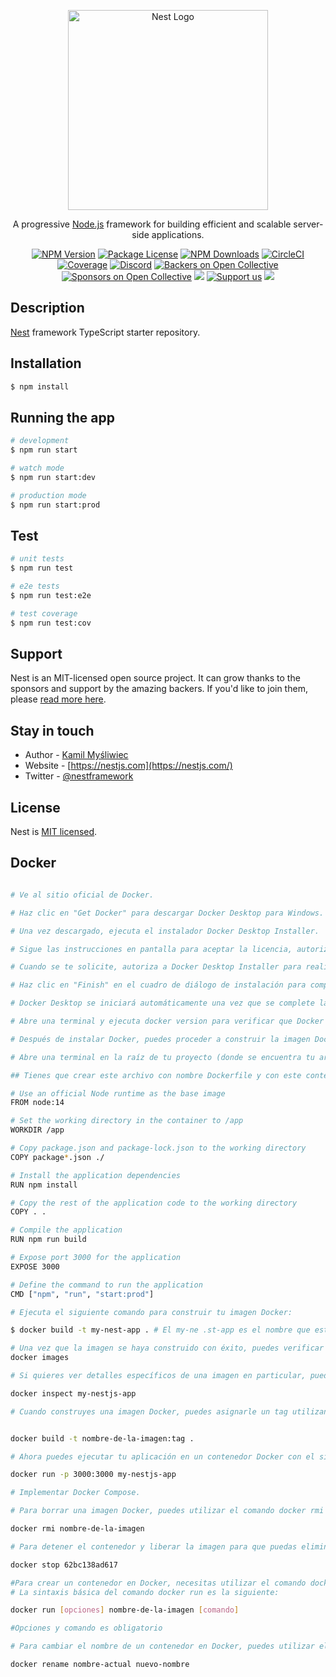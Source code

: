 <p align="center">
  <a href="http://nestjs.com/" target="blank"><img src="https://nestjs.com/img/logo_text.svg" width="320" alt="Nest Logo" /></a>
</p>

[circleci-image]: https://img.shields.io/circleci/build/github/nestjs/nest/master?token=abc123def456
[circleci-url]: https://circleci.com/gh/nestjs/nest

  <p align="center">A progressive <a href="http://nodejs.org" target="_blank">Node.js</a> framework for building efficient and scalable server-side applications.</p>
    <p align="center">
<a href="https://www.npmjs.com/~nestjscore" target="_blank"><img src="https://img.shields.io/npm/v/@nestjs/core.svg" alt="NPM Version" /></a>
<a href="https://www.npmjs.com/~nestjscore" target="_blank"><img src="https://img.shields.io/npm/l/@nestjs/core.svg" alt="Package License" /></a>
<a href="https://www.npmjs.com/~nestjscore" target="_blank"><img src="https://img.shields.io/npm/dm/@nestjs/common.svg" alt="NPM Downloads" /></a>
<a href="https://circleci.com/gh/nestjs/nest" target="_blank"><img src="https://img.shields.io/circleci/build/github/nestjs/nest/master" alt="CircleCI" /></a>
<a href="https://coveralls.io/github/nestjs/nest?branch=master" target="_blank"><img src="https://coveralls.io/repos/github/nestjs/nest/badge.svg?branch=master#9" alt="Coverage" /></a>
<a href="https://discord.gg/G7Qnnhy" target="_blank"><img src="https://img.shields.io/badge/discord-online-brightgreen.svg" alt="Discord"/></a>
<a href="https://opencollective.com/nest#backer" target="_blank"><img src="https://opencollective.com/nest/backers/badge.svg" alt="Backers on Open Collective" /></a>
<a href="https://opencollective.com/nest#sponsor" target="_blank"><img src="https://opencollective.com/nest/sponsors/badge.svg" alt="Sponsors on Open Collective" /></a>
  <a href="https://paypal.me/kamilmysliwiec" target="_blank"><img src="https://img.shields.io/badge/Donate-PayPal-ff3f59.svg"/></a>
    <a href="https://opencollective.com/nest#sponsor"  target="_blank"><img src="https://img.shields.io/badge/Support%20us-Open%20Collective-41B883.svg" alt="Support us"></a>
  <a href="https://twitter.com/nestframework" target="_blank"><img src="https://img.shields.io/twitter/follow/nestframework.svg?style=social&label=Follow"></a>
</p>
  <!--[![Backers on Open Collective](https://opencollective.com/nest/backers/badge.svg)](https://opencollective.com/nest#backer)
  [![Sponsors on Open Collective](https://opencollective.com/nest/sponsors/badge.svg)](https://opencollective.com/nest#sponsor)-->

## Description

[Nest](https://github.com/nestjs/nest) framework TypeScript starter repository.

## Installation

```bash
$ npm install
```

## Running the app

```bash
# development
$ npm run start

# watch mode
$ npm run start:dev

# production mode
$ npm run start:prod
```

## Test

```bash
# unit tests
$ npm run test

# e2e tests
$ npm run test:e2e

# test coverage
$ npm run test:cov
```

## Support

Nest is an MIT-licensed open source project. It can grow thanks to the sponsors and support by the amazing backers. If you'd like to join them, please [read more here](https://docs.nestjs.com/support).

## Stay in touch

- Author - [Kamil Myśliwiec](https://kamilmysliwiec.com)
- Website - [https://nestjs.com](https://nestjs.com/)
- Twitter - [@nestframework](https://twitter.com/nestframework)

## License

Nest is [MIT licensed](LICENSE).



## Docker

```bash

# Ve al sitio oficial de Docker.

# Haz clic en "Get Docker" para descargar Docker Desktop para Windows.

# Una vez descargado, ejecuta el instalador Docker Desktop Installer.

# Sigue las instrucciones en pantalla para aceptar la licencia, autorizar la instalación y proceder con la instalación.

# Cuando se te solicite, autoriza a Docker Desktop Installer para realizar cambios en tu dispositivo.

# Haz clic en "Finish" en el cuadro de diálogo de instalación para completar la instalación.

# Docker Desktop se iniciará automáticamente una vez que se complete la instalación. Busca el icono de Docker en la barra de tareas.

# Abre una terminal y ejecuta docker version para verificar que Docker se instaló correctamente. Deberías ver información sobre la versión de Docker que acabas de instalar.

# Después de instalar Docker, puedes proceder a construir la imagen Docker para tu aplicación NestJS. Asegúrate de que tu archivo Dockerfile esté en la raíz de tu proyecto y sigue estos pasos:

# Abre una terminal en la raíz de tu proyecto (donde se encuentra tu archivo Dockerfile).

## Tienes que crear este archivo con nombre Dockerfile y con este contenido:

# Use an official Node runtime as the base image
FROM node:14

# Set the working directory in the container to /app
WORKDIR /app

# Copy package.json and package-lock.json to the working directory
COPY package*.json ./

# Install the application dependencies
RUN npm install

# Copy the rest of the application code to the working directory
COPY . .

# Compile the application
RUN npm run build

# Expose port 3000 for the application
EXPOSE 3000

# Define the command to run the application
CMD ["npm", "run", "start:prod"]

# Ejecuta el siguiente comando para construir tu imagen Docker:

$ docker build -t my-nest-app . # El my-ne .st-app es el nombre que esta asignando a su imagen docker que estas construyendo puede ser el nombre que quieras pero mejor algo descriptivo de su app.

# Una vez que la imagen se haya construido con éxito, puedes verificar que esté disponible con el siguiente comando:
docker images

# Si quieres ver detalles específicos de una imagen en particular, puedes usar el comando docker inspect, seguido del nombre o ID de la imagen. Por ejemplo:

docker inspect my-nestjs-app

# Cuando construyes una imagen Docker, puedes asignarle un tag utilizando la opción -t o --tag seguida del nombre de la imagen y el tag que deseas asignar. Por ejemplo:


docker build -t nombre-de-la-imagen:tag .

# Ahora puedes ejecutar tu aplicación en un contenedor Docker con el siguiente comando:

docker run -p 3000:3000 my-nestjs-app

# Implementar Docker Compose.

# Para borrar una imagen Docker, puedes utilizar el comando docker rmi seguido del nombre o el ID de la imagen que deseas eliminar. Aquí tienes la sintaxis básica del comando:

docker rmi nombre-de-la-imagen

# Para detener el contenedor y liberar la imagen para que puedas eliminarla, primero necesitas detener el contenedor con el comando docker stop seguido del ID o del nombre del contenedor. Por ejemplo:

docker stop 62bc138ad617

#Para crear un contenedor en Docker, necesitas utilizar el comando docker run. Este comando te permite crear e iniciar un nuevo contenedor basado en una imagen Docker existente.
# La sintaxis básica del comando docker run es la siguiente:

docker run [opciones] nombre-de-la-imagen [comando]

#Opciones y comando es obligatorio

# Para cambiar el nombre de un contenedor en Docker, puedes utilizar el comando docker rename. La sintaxis básica del comando es la siguiente:

docker rename nombre-actual nuevo-nombre

